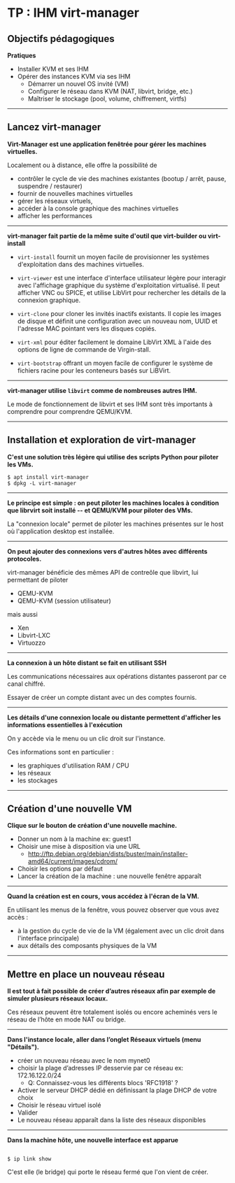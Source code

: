 # TP : IHM virt-manager 

## Objectifs pédagogiques

**Pratiques**

- Installer KVM et ses IHM
- Opérer des instances KVM via ses IHM
  - Démarrer un nouvel OS invité (VM)
  - Configurer le réseau dans KVM (NAT, libvirt, bridge, etc.)
  - Maîtriser le stockage (pool, volume, chiffrement, virtfs)

---



## Lancez virt-manager


**Virt-Manager est une application fenêtrée pour gérer les machines virtuelles.** 

Localement ou à distance, elle offre la possibilité de 
- contrôler le cycle de vie des machines existantes (bootup / arrêt, pause, suspendre / restaurer)
- fournir de nouvelles machines virtuelles 
- gérer les réseaux virtuels, 
- accéder à la console graphique des machines virtuelles 
- afficher les performances

---

**virt-manager fait partie de la même suite d'outil que virt-builder ou virt-install**
- `virt-install` fournit un moyen facile de provisionner les systèmes d'exploitation dans des machines virtuelles.

- `virt-viewer` est une interface d'interface utilisateur légère pour interagir avec l'affichage graphique du système d'exploitation virtualisé. Il peut afficher VNC ou SPICE, et utilise LibVirt pour rechercher les détails de la connexion graphique.

- `virt-clone` pour cloner les invités inactifs existants. Il copie les images de disque et définit une configuration avec un nouveau nom, UUID et l'adresse MAC pointant vers les disques copiés.

- `virt-xml` pour éditer facilement le domaine LibVirt XML à l'aide des options de ligne de commande de Virgin-stall.

- `virt-bootstrap` offrant un moyen facile de configurer le système de fichiers racine pour les conteneurs basés sur LiBVirt.

--- 
**virt-manager utilise `libvirt` comme de nombreuses autres IHM.**

Le mode de fonctionnement de libvirt et ses IHM sont très importants à comprendre pour comprendre QEMU/KVM.

---

## Installation et exploration de virt-manager

**C'est une solution très légère qui utilise des scripts Python pour piloter les VMs.** 

```shell
$ apt install virt-manager 
$ dpkg -L virt-manager
```

--- 

**Le principe est simple : on peut piloter les machines locales à condition que librvirt soit installé -- et QEMU/KVM pour piloter des VMs.**

La "connexion locale" permet de piloter les machines présentes sur le host où l'application desktop est installée. 

---

**On peut ajouter des connexions vers d'autres hôtes avec différents protocoles.**

virt-manager bénéficie des mêmes API de contreôle que libvirt, lui permettant de piloter

- QEMU-KVM 
- QEMU-KVM (session utilisateur)

mais aussi
- Xen
- Libvirt-LXC
- Virtuozzo

--- 

**La connexion à un hôte distant se fait en utilisant SSH**

Les communications nécessaires aux opérations distantes passeront par ce canal chiffré.

Essayer de créer un compte distant avec un des comptes fournis.

---

**Les détails d'une connexion locale ou distante permettent d'afficher les informations essentielles à l'exécution**

On y accède via le menu ou un clic droit sur l'instance.

Ces informations sont en particulier :

- les graphiques d'utilisation RAM / CPU
- les réseaux 
- les stockages

---

## Création d'une nouvelle VM

**Clique sur le bouton de création d'une nouvelle machine.** 

* Donner un nom à la machine ex: guest1
* Choisir une mise à disposition via une URL
  * http://ftp.debian.org/debian/dists/buster/main/installer-amd64/current/images/cdrom/
* Choisir les options par défaut
* Lancer la création de la machine : une nouvelle fenêtre apparaît

--- 

**Quand la création est en cours, vous accédez à l'écran de la VM.**

En utilisant les menus de la fenêtre, vous pouvez observer que vous avez accès :
- à la gestion du cycle de vie de la VM (également avec un clic droit dans l'interface principale)
- aux détails des composants physiques de la VM

--- 

## Mettre en place un nouveau réseau 

**Il est tout à fait possible de créer d’autres réseaux afin par exemple de simuler plusieurs réseaux locaux.** 

Ces réseaux peuvent être totalement isolés ou encore acheminés vers le réseau de l’hôte en mode NAT ou bridge. 

--- 

**Dans l'instance locale, aller dans l’onglet Réseaux virtuels (menu "Détails").**

- créer un nouveau réseau avec le nom mynet0
- choisir la plage d’adresses IP desservie par ce réseau ex: 172.16.122.0/24
  - Q: Connaissez-vous les différents blocs 'RFC1918' ? 
- Activer le serveur DHCP dédié en définissant la plage DHCP de votre choix
- Choisir le réseau virtuel isolé 
- Valider
- Le nouveau réseau apparaît dans la liste des réseaux disponibles

---

**Dans la machine hôte, une nouvelle interface est apparue**

```shell

$ ip link show

```
C'est elle (le bridge) qui porte le réseau fermé que l'on vient de créer.  